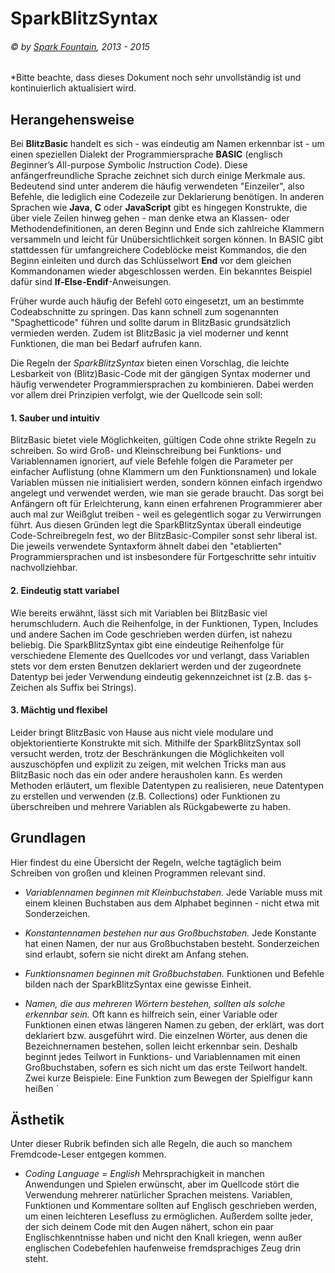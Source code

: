 # SparkBlitzSyntax
###### © by [Spark Fountain](http://sparkfountain.de/), 2013 - 2015

*Bitte beachte, dass dieses Dokument noch sehr unvollständig ist und kontinuierlich aktualisiert wird.

## Herangehensweise
Bei **BlitzBasic** handelt es sich - was eindeutig am Namen erkennbar ist - um einen speziellen Dialekt
der Programmiersprache **BASIC** (englisch *B*eginner’s *A*ll-purpose *S*ymbolic *I*nstruction *C*ode).
Diese anfängerfreundliche Sprache zeichnet sich durch einige Merkmale aus. Bedeutend sind unter anderem
die häufig verwendeten "Einzeiler", also Befehle, die lediglich eine Codezeile zur Deklarierung benötigen.
In anderen Sprachen wie **Java**, **C** oder **JavaScript** gibt es hingegen Konstrukte, die über viele
Zeilen hinweg gehen - man denke etwa an Klassen- oder Methodendefinitionen, an deren Beginn und Ende sich
zahlreiche Klammern versammeln und leicht für Unübersichtlichkeit sorgen können. In BASIC gibt stattdessen
für umfangreichere Codeblöcke meist Kommandos, die den Beginn einleiten und durch das Schlüsselwort **End**
vor dem gleichen Kommandonamen wieder abgeschlossen werden. Ein bekanntes Beispiel dafür sind 
**If-Else-Endif**-Anweisungen.

Früher wurde auch häufig der Befehl `GOTO` eingesetzt, um an bestimmte Codeabschnitte zu springen. Das
kann schnell zum sogenannten "Spaghetticode" führen und sollte darum in BlitzBasic grundsätzlich vermieden
werden. Zudem ist BlitzBasic ja viel moderner und kennt Funktionen, die man bei Bedarf aufrufen kann.

Die Regeln der *SparkBlitzSyntax* bieten einen Vorschlag, die leichte Lesbarkeit von (Blitz)Basic-Code
mit der gängigen Syntax moderner und häufig verwendeter Programmiersprachen zu kombinieren. Dabei werden
vor allem drei Prinzipien verfolgt, wie der Quellcode sein soll:

#### 1. Sauber und intuitiv
BlitzBasic bietet viele Möglichkeiten, gültigen Code ohne strikte Regeln zu schreiben. So wird Groß- und
Kleinschreibung bei Funktions- und Variablennamen ignoriert, auf viele Befehle folgen die Parameter per
einfacher Auflistung (ohne Klammern um den Funktionsnamen) und lokale Variablen müssen nie initialisiert
werden, sondern können einfach irgendwo angelegt und verwendet werden, wie man sie gerade braucht. Das
sorgt bei Anfängern oft für Erleichterung, kann einen erfahrenen Programmierer aber auch mal zur Weißglut
treiben - weil es gelegentlich sogar zu Verwirrungen führt. Aus diesen Gründen legt die SparkBlitzSyntax
überall eindeutige Code-Schreibregeln fest, wo der BlitzBasic-Compiler sonst sehr liberal ist. Die jeweils
verwendete Syntaxform ähnelt dabei den "etablierten" Programmiersprachen und ist insbesondere für 
Fortgeschritte sehr intuitiv nachvollziehbar.

#### 2. Eindeutig statt variabel
Wie bereits erwähnt, lässt sich mit Variablen bei BlitzBasic viel herumschludern. Auch die Reihenfolge, in
der Funktionen, Typen, Includes und andere Sachen im Code geschrieben werden dürfen, ist nahezu beliebig.
Die SparkBlitzSyntax gibt eine eindeutige Reihenfolge für verschiedene Elemente des Quellcodes vor und
verlangt, dass Variablen stets vor dem ersten Benutzen deklariert werden und der zugeordnete Datentyp bei
jeder Verwendung eindeutig gekennzeichnet ist (z.B. das `$`-Zeichen als Suffix bei Strings).

#### 3. Mächtig und flexibel
Leider bringt BlitzBasic von Hause aus nicht viele modulare und objektorientierte Konstrukte mit sich.
Mithilfe der SparkBlitzSyntax soll versucht werden, trotz der Beschränkungen die Möglichkeiten voll
auszuschöpfen und explizit zu zeigen, mit welchen Tricks man aus BlitzBasic noch das ein oder andere
herausholen kann. Es werden Methoden erläutert, um flexible Datentypen zu realisieren, neue Datentypen zu
erstellen und verwenden (z.B. Collections) oder Funktionen zu überschreiben und mehrere Variablen als
Rückgabewerte zu haben.


## Grundlagen
Hier findest du eine Übersicht der Regeln, welche tagtäglich beim Schreiben von großen und kleinen Programmen
relevant sind.

- *Variablennamen beginnen mit Kleinbuchstaben.*
Jede Variable muss mit einem kleinen Buchstaben aus dem Alphabet beginnen - nicht etwa mit Sonderzeichen.

- *Konstantennamen bestehen nur aus Großbuchstaben.*
Jede Konstante hat einen Namen, der nur aus Großbuchstaben besteht. Sonderzeichen sind erlaubt, sofern sie nicht
direkt am Anfang stehen.

- *Funktionsnamen beginnen mit Großbuchstaben.*
Funktionen und Befehle bilden nach der SparkBlitzSyntax eine gewisse Einheit.

- *Namen, die aus mehreren Wörtern bestehen, sollten als solche erkennbar sein.*
Oft kann es hilfreich sein, einer Variable oder Funktionen einen etwas längeren Namen zu geben, der erklärt,
was dort deklariert bzw. ausgeführt wird. Die einzelnen Wörter, aus denen die Bezeichnernamen bestehen, sollen
leicht erkennbar sein. Deshalb beginnt jedes Teilwort in Funktions- und Variablennamen mit einen Großbuchstaben,
sofern es sich nicht um das erste Teilwort handelt. Zwei kurze Beispiele: Eine Funktion zum Bewegen der 
Spielfigur kann heißen `



## Ästhetik
Unter dieser Rubrik befinden sich alle Regeln, die auch so manchem Fremdcode-Leser entgegen kommen.

- *Coding Language = English*
Mehrsprachigkeit in manchen Anwendungen und Spielen erwünscht, aber im Quellcode stört die Verwendung mehrerer
natürlicher Sprachen meistens. Variablen, Funktionen und Kommentare sollten auf Englisch geschrieben werden,
um einen leichteren Lesefluss zu ermöglichen. Außerdem sollte jeder, der sich deinem Code mit den Augen nähert,
schon ein paar Englischkenntnisse haben und nicht den Knall kriegen, wenn außer englischen Codebefehlen
haufenweise fremdsprachiges Zeug drin steht.
